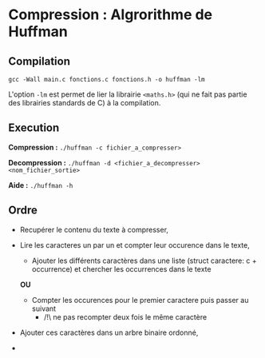 # Compression : Algrorithme de Huffman

## Compilation

```
gcc -Wall main.c fonctions.c fonctions.h -o huffman -lm
```

L'option ```-lm``` est permet de lier la librairie ```<maths.h>``` (qui ne fait pas partie des librairies standards de C) à la compilation.

## Execution

**Compression :**
```./huffman -c fichier_a_compresser>```

**Decompression :**
```./huffman -d <fichier_a_decompresser> <nom_fichier_sortie>```

**Aide :**
```./huffman -h```

## Ordre

- Recupérer le contenu du texte à compresser,
- Lire les caracteres un par un et compter leur occurence dans le texte,
    - Ajouter les différents caractères dans une liste (struct caractere: c + occurrence) et chercher les occurrences dans le texte

    **OU**

    - Compter les occurences pour le premier caractere puis passer au suivant
        - /!\ ne pas recompter deux fois le même caractère
- Ajouter ces caractères dans un arbre binaire ordonné,
- 
